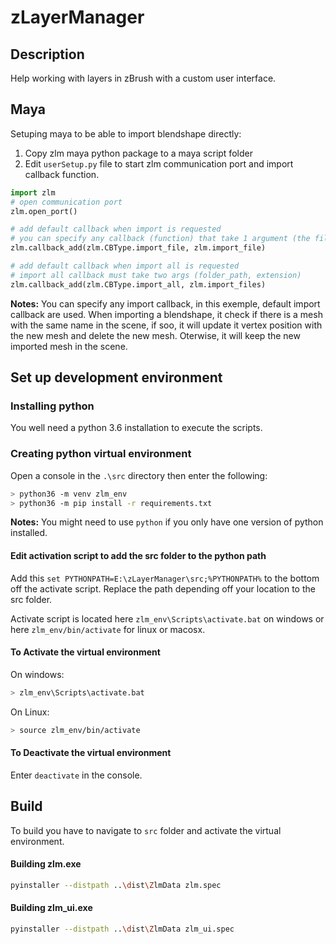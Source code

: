 # zLayerManager

## Description

Help working with layers in zBrush with a custom user interface. 

## Maya

Setuping maya to be able to import blendshape directly:

1. Copy zlm maya python package to a maya script folder
2. Edit `userSetup.py` file to start zlm communication port and import callback function.
```python
import zlm
# open communication port
zlm.open_port()

# add default callback when import is requested
# you can specify any callback (function) that take 1 argument (the file path to import)
zlm.callback_add(zlm.CBType.import_file, zlm.import_file)

# add default callback when import all is requested
# import all callback must take two args (folder_path, extension)
zlm.callback_add(zlm.CBType.import_all, zlm.import_files)
```

**Notes:** You can specify any import callback, in this exemple, default import callback are used.  When importing a blendshape, it check if there is a mesh with the same name in the scene, if soo, it will update it vertex position with the new mesh and delete the new mesh.  Oterwise, it will keep the new imported mesh in the scene.


## Set up development environment

### Installing python

You well need a python 3.6 installation to execute the scripts.

### Creating python virtual environment

Open a console in the `.\src` directory then enter the following:

```bash
> python36 -m venv zlm_env
> python36 -m pip install -r requirements.txt
```

**Notes:** You might need to use `python` if you only have one version of python installed.

#### Edit activation script to add the src folder to the python path

Add this `set PYTHONPATH=E:\zLayerManager\src;%PYTHONPATH%` to the bottom off the activate script. Replace the path depending off your location to the src folder.

Activate script is located here `zlm_env\Scripts\activate.bat` on windows or here `zlm_env/bin/activate` for linux or macosx.



#### To Activate the virtual environment

On windows:

```bash
> zlm_env\Scripts\activate.bat
```

On Linux:
```bash
> source zlm_env/bin/activate
```

#### To Deactivate the virtual environment

Enter `deactivate` in the console.



## Build

To build you have to navigate to `src` folder and activate the virtual environment.

#### Building zlm.exe
```bash
pyinstaller --distpath ..\dist\ZlmData zlm.spec
```

#### Building zlm_ui.exe
```bash
pyinstaller --distpath ..\dist\ZlmData zlm_ui.spec
```



